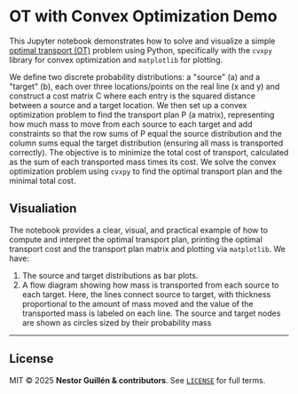 # OT with Convex Optimization Demo 

This Jupyter notebook demonstrates how to solve and visualize a simple [optimal transport (OT)](https://github.com/Ehsan494/Algorithms-for-convex-surface-reconstruction/blob/main/Selected%20Papers/Solomon_OT_DiscreteDomains.pdf) problem using Python, specifically with the `cvxpy` library for convex optimization and `matplotlib` for plotting.

We define two discrete probability distributions: a "source" (a) and a "target" (b), each over three locations/points on the real line (x and y) and construct a cost matrix C where each entry is the squared distance between a source and a target location.  We then set  up a convex optimization problem to find the transport plan P (a matrix), representing how much mass to move from each source to each target and  add  constraints so that the row sums of P equal the source distribution and the column sums equal the target distribution (ensuring all mass is transported correctly).  The objective is to minimize the total cost of transport, calculated as the sum of each transported mass times its cost.  We solve the convex optimization problem using `cvxpy` to find the optimal transport plan and the minimal total cost.

## Visualiation 
The  notebook provides a clear, visual, and practical example of how to compute and interpret the optimal transport plan, printing the optimal transport cost and the transport plan matrix and plotting via `matplotlib`.  We have:
 
1. The source and target distributions as bar plots. 
2. A flow diagram showing how mass is transported from each source to each target. Here, the lines connect source to target, with thickness proportional to the amount of mass moved and the value of the transported mass is labeled on each line. The source and target nodes are shown as circles sized by their probability mass

---


## License <a id="license"></a>

MIT © 2025 **Nestor Guillén & contributors**.
See [`LICENSE`](LICENSE) for full terms.
